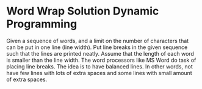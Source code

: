 # Word Wrap Solution Dynamic Programming

Given a sequence of words, and a limit on the number of characters that can be put in one line (line width). 
Put line breaks in the given sequence such that the lines are printed neatly. 
Assume that the length of each word is smaller than the line width.
The word processors like MS Word do task of placing line breaks. 
The idea is to have balanced lines. In other words, not have few lines with lots of extra spaces and some lines with small amount of extra spaces. 
